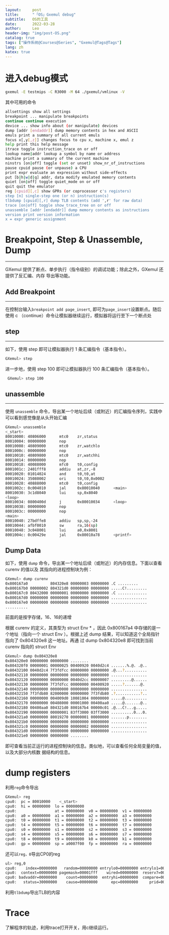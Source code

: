 ```yaml
---
layout:     post
title:      "「OS」Gxemul debug"
subtitle:   OS的工具
date:       2022-03-28
author:     Leo
header-img: "img/post-OS.png"
catalog: true
tags: ["操作系统@Courses@Series", "Gxemul@Tags@Tags"]
lang: zh
katex: true
---
```


# 进入debug模式

```sh
gxemul -E testmips -C R3000 -M 64 ./gxemul/vmlinux -V
```

其中可用的命令

```bash
allsettings show all settings
breakpoint ... manipulate breakpoints
continue continue execution
device ... show info about (or manipulate) devices
dump [addr [endaddr]] dump memory contents in hex and ASCII
emuls print a summary of all current emuls
focus x[,y[,z]] changes focus to cpu x, machine x, emul z
help print this help message
itrace toggle instruction_trace on or off
lookup name|addr lookup a symbol by name or address
machine print a summary of the current machine
ninstrs [on|off] toggle (set or unset) show_nr_of_instructions
pause cpuid pause (or unpause) a CPU
print expr evaluate an expression without side-effects
put [b|h|w|d|q] addr, data modify emulated memory contents
quiet [on|off] toggle quiet_mode on or off
quit quit the emulator
reg [cpuid][,c] show GPRs (or coprocessor c's registers)
step [n] single-step one (or n) instruction(s)
tlbdump [cpuid][,r] dump TLB contents (add ',r' for raw data)
trace [on|off] toggle show_trace_tree on or off
unassemble [addr [endaddr]] dump memory contents as instructions
version print version information
x = expr generic assignment
```

# Breakpoint, Step & Unassemble, Dump

---

 GXemul 提供了断点、单步执行（指令级别）的调试功能；除此之外，GXemul 还提供了反汇编、内存 导出等功能。

## Add Breakpoint

----

在控制台输入`breakpoint add page_insert`, 即可为`page_insert`设置断点。随后使用 c （continue）命令让模拟器继续运行，模拟器将运行至下一个断点处 

## step

---

如下，使用 step 即可让模拟器执行 1 条汇编指令（基本指令）。

```bash 
GXemul> step
```

 进一步地，使用 step 100 即可让模拟器执行 100 条汇编指令（基本指令）。

```bash
 GXemul> step 100
```

## unassemble

---

使用 `unassemble` 命令，导出某一个地址后续（或附近）的汇编指令序列，实践中可以看到感觉像是从头开始汇编

```sh
GXemul> unassemble
<_start>
80010000: 40806000      mtc0    zr,status
80010004: 00000000      nop
80010008: 40809000      mtc0    zr,watchlo
8001000c: 00000000      nop
80010010: 40809800      mtc0    zr,watchhi
80010014: 00000000      nop
80010018: 40088000      mfc0    t0,config
8001001c: 2401fff8      addiu   at,zr,-8
80010020: 01014024      and     t0,t0,at
80010024: 35080002      ori     t0,t0,0x0002
80010028: 40888000      mtc0    t0,config
8001002c: 0c004010      jal     0x80010040      <main>
80010030: 3c1d8040      lui     sp,0x8040
<loop>
80010034: 0800400d      j       0x80010034      <loop>
80010038: 00000000      nop
8001003c: 00000000      nop
<main>
80010040: 27bdffe8      addiu   sp,sp,-24
80010044: afbf0010      sw      ra,16(sp)
80010048: 3c048001      lui     a0,0x8001
8001004c: 0c00429e      jal     0x80010a78      <printf>
```

## Dump Data

 如下，使用 `dump` 命令，导出某一个地址后续（或附近）的内存信息。下面以查看 curenv 的值以及 其指向的进程控制块为例：

```sh
GXemul> dump curenv
0x800167a0 			804320e8 00000003 00000000 .C .........
0x800167b0 00000002 804321d0 00000000 00000000 .....C!.........
0x800167c0 80432000 00000001 00000000 00000000 .C .............
0x800167d0 00000000 00000000 00000000 00000000 ................
0x800167e0 00000000 00000000 00000000 00000000 ................
..........

```

前面的是按字存储，16、16的递增

根据 curenv 的定义，其类型为 struct Env * ，因此 0x800167a4 中存储的是一个地址（指向一个 struct Env ）。根据上述 dump 结果，可以知道这个全局指针指向了 0x804320e8 这一地址。再通 过 dump 0x804320e8 即可找到当前 curenv 指向的 struct Env 

```sh
GXemul> dump 0x804320e8
0x804320e0 00000000 00000000 ........
0x804320f0 00000001 00000025 00400920 0040d2c4 .......%.@. .@..
0x80432100 0040d2c4 7f3fdfcc 00000000 00000000 .@...?..........
0x80432110 00000000 00000000 00000000 00000000 ................
0x80432120 00000000 00000000 0040d2cc 00000007 .........@......
0x80432130 00000000 7f3fdfcc 00000000 00400920 .....?.......@.
0x80432140 00000000 00000000 00000000 00000000 ................
0x80432150 7f3fdb80 82000000 00000000 7f3fdb80 .?...........?..
0x80432160 00000000 004009d0 10081004 00000000 .....@..........
0x80432170 00000000 00408000 00001000 00400aa0 .....@.......@..
0x80432180 00400aa0 804321d0 800167b4 00000c01 .@...C!...g.....
0x80432190 00000000 00000001 83ff3000 03ff3000 ..........0...0.
0x804321a0 00000000 80019270 00000001 00000000 .......p........
0x804321b0 00000000 00000000 00000000 00000000 ................
0x804321c0 00000000 00000000 00000002 00000000 ................
0x804321d0 00000000 00000000 00000000 00000000 ................
0x804321e0 00000000 00000000 ........
```

即可查看当前正运行的进程控制块的信息。类似地，可以查看任何全局变量的值，以及大部分内核数 据结构的信息。

# dump registers

利用`reg`命令导出

```sh
GXemul> reg
cpu0:  pc = 80010000    <_start>
cpu0:  hi = 00000000  lo = 00000000
cpu0:                 at = 00000000  v0 = 00000000  v1 = 00000000
cpu0:  a0 = 00000000  a1 = 00000000  a2 = 00000000  a3 = 00000000
cpu0:  t0 = 00000000  t1 = 00000000  t2 = 00000000  t3 = 00000000
cpu0:  t4 = 00000000  t5 = 00000000  t6 = 00000000  t7 = 00000000
cpu0:  s0 = 00000000  s1 = 00000000  s2 = 00000000  s3 = 00000000
cpu0:  s4 = 00000000  s5 = 00000000  s6 = 00000000  s7 = 00000000
cpu0:  t8 = 00000000  t9 = 00000000  k0 = 00000000  k1 = 00000000
cpu0:  gp = 00000000  sp = a0007f00  fp = 00000000  ra = 00000000
```

还可以`reg，0`导出CP0的reg

```sh
ul> reg,0
cpu0:    index=00000000   random=00000000 entrylo0=00000000 entrylo1=00000000
cpu0:  context=00000000 pagemask=00001fff    wired=00000000  reserv7=00000000
cpu0: badvaddr=00000000    count=00000000  entryhi=00000000  compare=00000000
cpu0:   status=30000000    cause=00000000      epc=00000000     prid=00000220
```

利用`tlbdump`导出TLB的内容

# Trace

了解程序的轨迹，利用trace打开开关，用c继续运行。
